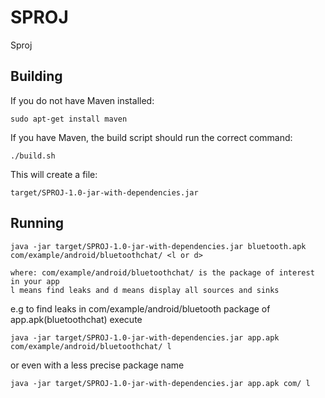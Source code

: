 # SPROJ #
Sproj

## Building ##

If you do not have Maven installed:

`sudo apt-get install maven`

If you have Maven, the build script should run the correct command:

`./build.sh`

This will create a file:

`target/SPROJ-1.0-jar-with-dependencies.jar`

## Running ##

`java -jar target/SPROJ-1.0-jar-with-dependencies.jar bluetooth.apk com/example/android/bluetoothchat/ <l or d>`

	where: com/example/android/bluetoothchat/ is the package of interest in your app
	l means find leaks and d means display all sources and sinks

e.g to find leaks in com/example/android/bluetooth package of app.apk(bluetoothchat) execute

	java -jar target/SPROJ-1.0-jar-with-dependencies.jar app.apk com/example/android/bluetoothchat/ l

or even with a less precise package name

	java -jar target/SPROJ-1.0-jar-with-dependencies.jar app.apk com/ l